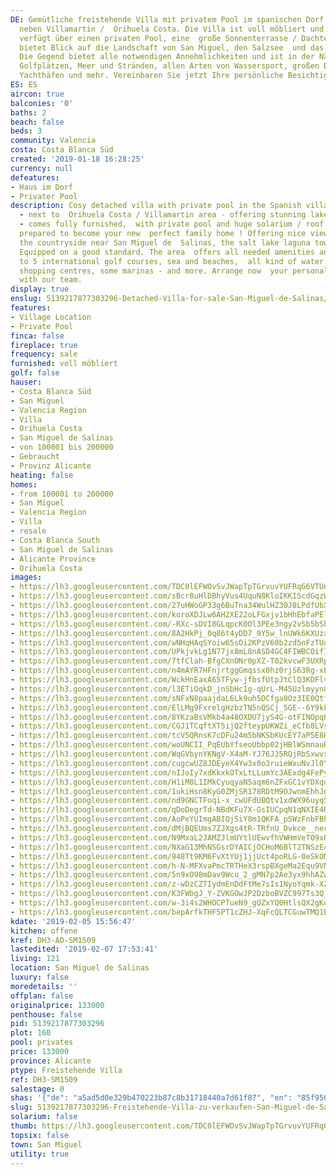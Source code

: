 ```yaml
---
DE: Gemütliche freistehende Villa mit privatem Pool im spanischen Dorf San Miguel,
  neben Villamartin /  Orihuela Costa. Die Villa ist voll möbliert und von guter Qualität,
  verfügt über einen privaten Pool, eine  große Sonnenterrasse / Dachterrasse und
  bietet Blick auf die Landschaft von San Miguel, den Salzsee  und das Mittelmeer.
  Die Gegend bietet alle notwendigen Annehmlichkeiten und ist in der Nähe von 5  internationalen
  Golfplätzen, Meer und Stränden, allen Arten von Wassersport, großen Einkaufszentren,  einigen
  Yachthäfen und mehr. Vereinbaren Sie jetzt Ihre persönliche Besichtigung mit uns.
ES: ES
aircon: true
balconies: '0'
baths: 2
beach: false
beds: 3
community: Valencia
costa: Costa Blanca Süd
created: '2019-01-18 16:28:25'
currency: null
defeatures:
- Haus im Dorf
- Privater Pool
description: Cosy detached villa with private pool in the Spanish village San Miguel
  - next to  Orihuela Costa / Villamartin area - offering stunning lake / sea view
  - comes fully furnished,  with private pool and huge solarium / roof terrace - just
  prepared to become your new  perfect family home ! Offering nice views overlooking
  the countryside near San Miguel de  Salinas, the salt lake laguna towards the medsea.
  Equipped on a good standard. The area  offers all needed amenities and is close
  to 5 international golf courses, sea and beaches,  all kind of water sports, large
  shopping centres, some marinas - and more. Arrange now  your personal viewing appointment
  with our team.
display: true
enslug: 5139217877303296-Detached-Villa-for-sale-San-Miguel-de-Salinas/
features:
- Village Location
- Private Pool
finca: false
fireplace: true
frequency: sale
furnished: voll möbliert
golf: false
hauser:
- Costa Blanca Süd
- San Miguel
- Valencia Region
- Villa
- Orihuela Costa
- San Miguel de Salinas
- von 100001 bis 200000
- Gebraucht
- Provinz Alicante
heating: false
homes:
- from 100001 to 200000
- San Miguel
- Valencia Region
- Villa
- resale
- Costa Blanca South
- San Miguel de Salinas
- Alicante Province
- Orihuela Costa
images:
- https://lh3.googleusercontent.com/TDC0lEFWOvSvJWapTpTGrvuvYUFRqG6VTUnQJhDQhM6jWmKfJGU3rS-Kve016JZT5A7US3xZ1oC5ou04uZSh=w640-rj-e30-l100
- https://lh3.googleusercontent.com/sBcr8uHlDBhyVus4UquN8KloIKKIScdGqzWRslCcf4WQQxzf85CDY4V4mQoC7UEiYyvEqqJddUfJZd160bMs7w=w640-rj-e30-l100
- https://lh3.googleusercontent.com/27uHWoGP33g6BuTna34WulHZ30J8LPdfUbXh0Gar5bMBxoRy41NLO6uzD44jS9F79By7AYNljtgbTAvnCOs=w640-rj-e30-l100
- https://lh3.googleusercontent.com/koroXDJLw6AH2XE22oLFGxjv1bHhEbfaPElszArn8DPBpNbPRXar2Df9MZ6mx54bUI-FmRs3bYZCqh1msuE=w640-rj-e30-l100
- https://lh3.googleusercontent.com/-RXc-sDVI8GLqpcK0Ol3PEe3ngy2vSb5bSh18S2VBurkg4iAzMOcK0FJ0qnsmqXDazH7RATBWkrM9Ns3J-f-=w640-rj-e30-l100
- https://lh3.googleusercontent.com/8A2HkPj_0q86t4yDD7_9Y5w_lnUWk6KXUzaI_8sD5-5qNTDrghX-Wk_ZqwEoSw1QcLJnAc2QVFNnuK4cyyE=w640-rj-e30-l100
- https://lh3.googleusercontent.com/wNHqHAqSYoiw65sOi2KPzV60b2zd5nFzTUo0wqrJt0ZoxgjI4nb2DH9o8wK-CEpgdVUUKIIMUeBEnHdnWz4_=w640-rj-e30-l100
- https://lh3.googleusercontent.com/UPkjvkLg1N77jx8mL8nASD4GC4FIWBCOifIjT9Ac_rlWEPkf-wrxae0qeoXzxKaKthB3-PxBYYSTGZnI7jy1VA=w640-rj-e30-l100
- https://lh3.googleusercontent.com/7tfClah-BfgCXnONr0pXZ-T02kvcwF3UXRpYhPDCIPwaLMDYqOHsV4MKceuaAdMeqRfMIXB9qSdQgPeP5s3T_g=w640-rj-e30-l100
- https://lh3.googleusercontent.com/n4mAYR7HFnjrtggGmqssx0hz0rjS63Rg-xEcetLE4bwcxjl4b9UuWRA-OdwzxA2pGj4PavTYSgU_ZndLNUCvDQ=w640-rj-e30-l100
- https://lh3.googleusercontent.com/WckHnEaxA65TFyw-jfbsfUtpJtClQ3KDFlv-XemDDnTEA3Ywd4cB5-u2uCK9aWjku4j7VISZUQ1q84CKpO8=w640-rj-e30-l100
- https://lh3.googleusercontent.com/l3ETiOqkD_jnSbHc1g-qUrL-M45Uzlmyyn8qYUM5keeppJmORRypfrxnfO9ax13cuGdLZJBYM025iYHAOyhn=w640-rj-e30-l100
- https://lh3.googleusercontent.com/sNFxN8paajdaL6Lk9uh5DCfga8Oz3IE0QtfT7grZR_rSSzMhTPjmi7hgeISRpFfikpk6Dm1PtRUWPGmkFS1x=w640-rj-e30-l100
- https://lh3.googleusercontent.com/ElLMg9FxrelgHzbzTN5nQSCj_5GE--6Y9kk6dmKs5-ugnHC08nTmfWktqSYYUPv76kWZwbEk8qXUrwDeCe9n-w=w640-rj-e30-l100
- https://lh3.googleusercontent.com/8YKzaBsVMkb4a48OXDU7jyS4G-otFINOpqEGipB0ElpqtyNj41qU1_2CJ3dxMeMrQWeY2gM32zxCElhuGzvT=w640-rj-e30-l100
- https://lh3.googleusercontent.com/CGJ1TCqftXT5ijQ2fteypUKWZi_eCfb8LVsH2YFITu-6NeWVQIixmZLhLSXfhVt4s9ddNKHdZlJhcJ3K3et4=w640-rj-e30-l100
- https://lh3.googleusercontent.com/tcV5QRnsK7cDFu24m5bNKSbKUcEY7aP5E8HqcqdFv7zQelP_9OPS-aekWEUMK-fxStdzt05huY0-Mts_0vY=w640-rj-e30-l100
- https://lh3.googleusercontent.com/woUNCII_PqEUbYfseoUbbp02jHBlWSmnauRxMrLHDMGttHy33cxEK4I29fLwMPdiqS8wd7NfK8-t1_v_9lI=w640-rj-e30-l100
- https://lh3.googleusercontent.com/WqGVbynYKNgV-X4aM-YJ76J35RQjRbSxwvxv_pmhTBCWjnid8PznfIpbwgKf2QVE6bwlZFQxQVaOSnudMFp_=w640-rj-e30-l100
- https://lh3.googleusercontent.com/cugcwUZ8JDEyeX4Yw3x0o3ruieWxuNvJl0Yq_FhJiR39gjDju_i4yGM3KdNYbWaAfUqblXqamOtenZ1wMPgdOg=w640-rj-e30-l100
- https://lh3.googleusercontent.com/nIJoIy7xdKkxkOTxLtLLumYcJAExdg4FePyiMvpxOXiqsZJJOaV6bgaPl_a0HKUJhrvDnVIVNk4DM0mq1mUd=w640-rj-e30-l100
- https://lh3.googleusercontent.com/H1iM8L1IMkCyuqyaN5aqm6nZFxGC1vYDXqdAlgpTTidx72qIIpNYEG0gFZolFb4Asop931_g-yJjlF-3AiQ=w640-rj-e30-l100
- https://lh3.googleusercontent.com/1ukiHsn8KyG0ZMjSR178RDtM9OJwnmEhhJgw5SivyvSqnMNHI2FwxLVDrQN0Ber3ndd6MseoYkJRfflA3xBd=w640-rj-e30-l100
- https://lh3.googleusercontent.com/nd9GNCTFoqi-x_cwUFdUBQtv1xdWX96uyq52CDYUGLMHQxq83ZAOiSqxsGCVlqUMWVZG6C5yMUVAkQeJeGAy=w640-rj-e30-l100
- https://lh3.googleusercontent.com/qDoDegrTd-NBdKFu7X-GsIUCpqN1qNXIE4RHgQTc6Ysy7_xry4MZ4JImYQH3lBLAMMVgwCtai7rL7VYCKh6C=w640-rj-e30-l100
- https://lh3.googleusercontent.com/AoPeYUImgABIQjSiY8m1QKFA_pSWzFnbFBhv2EawvttoIeBIZH91ZmCJD7IXyosMKrs8pRfivpFO5LFXMAD7=w640-rj-e30-l100
- https://lh3.googleusercontent.com/dMjBQEUms7ZJXgs4tR-TRfnU_Dvkce__nechLFXlUohPxHtqVowOKQsKdZ7OuOyQhUPI3ksdG76fXlHUBA91yA=w640-rj-e30-l100
- https://lh3.googleusercontent.com/N9MxaL2JAMZJlmUYtlUEwvfhVWHmVeTO9xRmTp77iFJ7PwOXDx48FND5ob97DHkpV1FBhtbuhh0Gws7O2jVDHA=w640-rj-e30-l100
- https://lh3.googleusercontent.com/NXaG13MhNSGsrDYAICjOCHoM6BlT2TNSzE4cMP0kg6VQQ3-xgaUAlG5t96sHOkJ_YjpidW-4akV1Xp8HEDkO=w640-rj-e30-l100
- https://lh3.googleusercontent.com/948Tt9KM6FvXtYUj1jjUct4poRLG-0eSkOMWcGj04IlVo3yFeJJw_V8ZNvwYVQWjMuxCb88HHNSOQfqy1xLp5A=w640-rj-e30-l100
- https://lh3.googleusercontent.com/h-N-MFXvaPmcTRTHeX3rspBXgeMa2Equ9VNg_QRbgqzl9RfJnFKewoWqT0kUtj34bePgWE92ATTpkvOiBn4=w640-rj-e30-l100
- https://lh3.googleusercontent.com/5n9xO98mDav9Wcu_2_gMN7p2Ae3yx9hhAZw8kr61Q98EvOauuQCsnzgI03W49915FI02sq9UmlAJ1TkIMzM=w640-rj-e30-l100
- https://lh3.googleusercontent.com/z-wDzCZTIydmEnDdFtMe7sIs1NyoYqmk-XZCNZRhB4FN8MjZefn8bzEDpVKi4-We3esQhcdFy2EXHPcOAb0Y-w=w640-rj-e30-l100
- https://lh3.googleusercontent.com/K3FWbgJ_Y-ZVKGOwJP2DzboBVZC997Ts3Q_QY7wGqByPAUmJxffiblqUNggMgLb-Rt8UF9mnjflkCmz-q8VG=w640-rj-e30-l100
- https://lh3.googleusercontent.com/w-3i4s2WHOCPTueN9_gQZxYQ0HtlsQX2gKotgnDX7qTh4PLrW9x94rtMB_6zcjEmwCfrMv1V2ub-VuRBlehw3Q=w640-rj-e30-l100
- https://lh3.googleusercontent.com/bepArfkTHF5PT1cZHJ-XqFcQLTCGuwTMQ1BUOQBVhoAw3qOACiJoi7qLPafuy6M_cvXLzyHhFwouPCPVyRs=w640-rj-e30-l100
kdate: '2019-02-05 15:56:47'
kitchen: offene
kref: DH3-AD-SM1509
lastedited: '2019-02-07 17:53:41'
living: 121
location: San Miguel de Salinas
luxury: false
moredetails: ''
offplan: false
originalprice: 133000
penthouse: false
pid: 5139217877303296
plot: 160
pool: privates
price: 133000
province: Alicante
ptype: Freistehende Villa
ref: DH3-SM1509
salestage: 0
shas: '{"de": "a5ad5d0e329b470223b87c8b31718440a7d61f87", "en": "85f95031c518d2b2a9a634b05feebb1fa93a9e07"}'
slug: 5139217877303296-Freistehende-Villa-zu-verkaufen-San-Miguel-de-Salinas/
solarium: false
thumb: https://lh3.googleusercontent.com/TDC0lEFWOvSvJWapTpTGrvuvYUFRqG6VTUnQJhDQhM6jWmKfJGU3rS-Kve016JZT5A7US3xZ1oC5ou04uZSh=w400-h240-n-rj-e30-l100
topsix: false
town: San Miguel
utility: true
---
```

